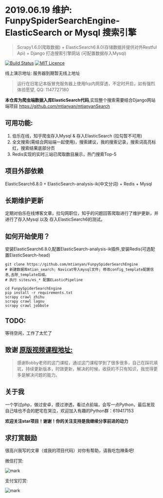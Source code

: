 # 2019.06.19 维护: FunpySpiderSearchEngine-ElasticSearch or Mysql 搜索引擎

>Scrapy1.6.0(爬取数据) + ElasticSearch6.8.0(存储数据并提供对外Restful Api) + Django 打造搜索引擎网站 (可配置数据存入Mysql)

[![Build Status](https://travis-ci.org/mtianyan/hexoBlog-Github.svg?branch=master)](https://travis-ci.org/mtianyan/hexoBlog-Github)
[![MIT Licence](https://badges.frapsoft.com/os/mit/mit.svg?v=103)](https://opensource.org/licenses/mit-license.php)

线上演示地址: 服务器到期暂无线上地址

>运行在旧笔记本版冒充服务器上使用frp内网穿透，不定时开启，如有强烈体验愿望, QQ: 1147727180

**本仓库为爬虫端数据入库ElasticSearch代码**,实现整个搜索需要结合Django网站端项目 https://github.com/mtianyan/mtianyanSearch

## 可用功能:

1. 伯乐在线，知乎爬虫存入Mysql & 存入ElasticSearch (拉勾暂不可用)
2. 全文搜索(需结合网站端一起使用)，搜索建议，我的搜索记录，搜索词高亮标红，搜索结果底部分页
3. Redis实现的实时三站已爬取数目展示，热门搜索Top-5

## 项目外部依赖

ElasticSearch6.8.0 + ElasticSearch-analysis-ik(中文分词) + Redis + Mysql

## 长期维护更新

定期对伯乐在线博客文章，拉勾网职位，知乎的问题回答爬取进行了维护更新，并进行了存入Mysql 以及 存入ElasticSearch6的测试。

## 如何开始使用？

安装ElasticSearch6.8.0,配置ElasticSearch-analysis-ik插件,安装Redis(可选配置ElasticSearch-head)

```
git clone https://github.com/mtianyan/FunpySpiderSearchEngine
# 新建数据库mtian_search; Navicat导入mysql文件; 修改config_template配置信息,去除_template后缀。
# 执行 sites/es_* 配置ELasticPipeline

cd FunpySpiderSearchEngine
pip install -r requirements.txt
scrapy crawl zhihu
scrapy crawl lagou
scrapy crawl jobbole
```

## TODO:

等待空闲，工作了太忙了

## 致谢 [原版视频课程地址:](https://coding.imooc.com/class/92.html)

>感谢Bobby老师的这门课程，通过这门课程学到了很多很多，自己在踩坑填坑，持续更新版本，时效更新，解决的时候，收获的不只有知识，我觉得更多是解决问题的能力。


## 关于我

一个学过php，做过安卓，摸过渗透，看过点前端，会写一点Python，最后发现自己啥也不会的肥宅在哭泣，欢迎加入有趣的Python群：619417153

**欢迎关注star项目！谢谢！你的关注支持是我继续分享前进的动力**

## 求打赏鼓励

很高兴我写的文章（或我的项目代码）对你有帮助，请我吃包辣条吧!

微信打赏:

![mark](http://myphoto.mtianyan.cn/blog/180302/i52eHgilfD.png?imageslim)

支付宝打赏:

![mark](http://myphoto.mtianyan.cn/blog/180302/gDlBGemI60.jpg?imageslim)
